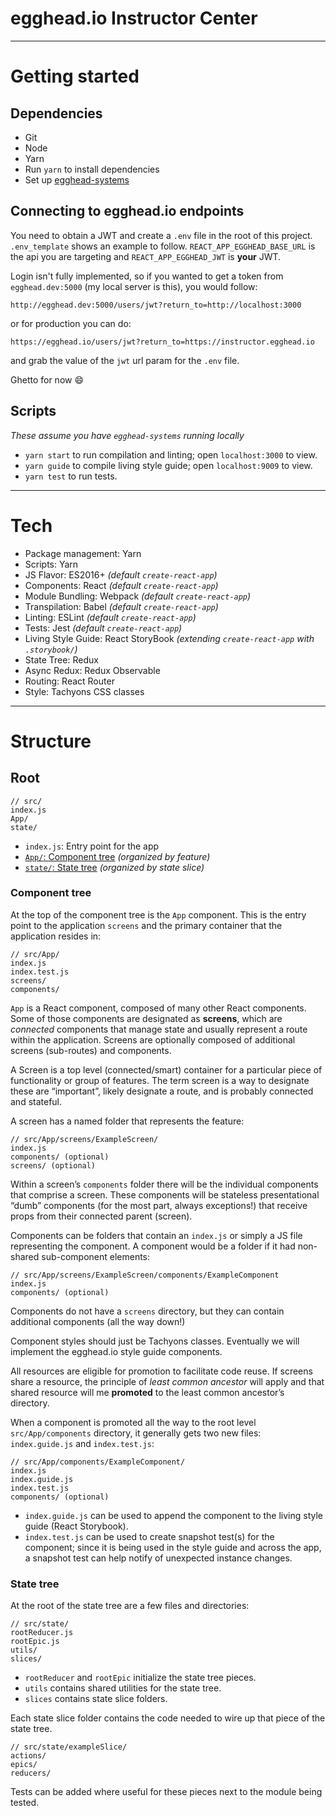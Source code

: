 # egghead.io Instructor Center

---

# Getting started

## Dependencies

- Git
- Node
- Yarn
- Run `yarn` to install dependencies
- Set up [egghead-systems](https://github.com/eggheadio/egghead-systems)

## Connecting to egghead.io endpoints

You need to obtain a JWT and create a `.env` file in the root of this project. `.env_template` shows an example to 
follow. `REACT_APP_EGGHEAD_BASE_URL` is the api you are targeting and `REACT_APP_EGGHEAD_JWT` is **your** JWT.

Login isn't fully implemented, so if you wanted to get a token from `egghead.dev:5000` (my local server is this), you
would follow:

`http://egghead.dev:5000/users/jwt?return_to=http://localhost:3000`

or for production you can do:

`https://egghead.io/users/jwt?return_to=https://instructor.egghead.io`

and grab the value of the `jwt` url param for the `.env` file.

Ghetto for now 😄

## Scripts

_These assume you have `egghead-systems` running locally_

- `yarn start` to run compilation and linting; open `localhost:3000` to view.
- `yarn guide` to compile living style guide; open `localhost:9009` to view.
- `yarn test` to run tests.

---

# Tech

- Package management: Yarn
- Scripts: Yarn
- JS Flavor: ES2016+ _(default `create-react-app`)_
- Components: React _(default `create-react-app`)_
- Module Bundling: Webpack _(default `create-react-app`)_
- Transpilation: Babel _(default `create-react-app`)_
- Linting: ESLint _(default `create-react-app`)_
- Tests: Jest _(default `create-react-app`)_
- Living Style Guide: React StoryBook _(extending `create-react-app` with `.storybook/`)_
- State Tree: Redux
- Async Redux: Redux Observable
- Routing: React Router
- Style: Tachyons CSS classes

---

# Structure

## Root

```
// src/
index.js
App/
state/
```

- `index.js`: Entry point for the app
- [`App/`: Component tree](#component-tree) _(organized by feature)_
- [`state/`: State tree](#state-tree) _(organized by state slice)_

### Component tree

At the top of the component tree is the `App` component. This is the entry point to the application `screens` and the primary container that the application resides in:

```
// src/App/
index.js
index.test.js
screens/
components/
```

`App` is a React component, composed of many other React components. Some of those components are designated as **screens**, which are _connected_ components that manage state and usually represent a route within the application. Screens are optionally composed of additional screens (sub-routes) and components.

A Screen is a top level (connected/smart) container for a particular piece of functionality or group of features. The term screen is a way to designate these are “important”, likely designate a route, and is probably connected and stateful.

A screen has a named folder that represents the feature:

```
// src/App/screens/ExampleScreen/
index.js
components/ (optional)
screens/ (optional)
```

Within a screen’s `components` folder there will be the individual components that comprise a screen. These components will be stateless presentational “dumb” components (for the most part, always exceptions!) that receive props from their connected parent (screen).

Components can be folders that contain an `index.js` or simply a JS file representing the component. A component would be a folder if it had non-shared sub-component elements:

```
// src/App/screens/ExampleScreen/components/ExampleComponent
index.js
components/ (optional)
```

Components do not have a `screens` directory, but they can contain additional components (all the way down!)

Component styles should just be Tachyons classes. Eventually we will implement the egghead.io style guide components.

All resources are eligible for promotion to facilitate code reuse. If screens share a resource, the principle of _least common ancestor_ will apply and that shared resource will me **promoted** to the least common ancestor’s directory.

When a component is promoted all the way to the root level `src/App/components` directory, it generally gets two new files: `index.guide.js` and `index.test.js`:

```
// src/App/components/ExampleComponent/
index.js
index.guide.js
index.test.js
components/ (optional)
```

- `index.guide.js` can be used to append the component to the living style guide (React Storybook).
- `index.test.js` can be used to create snapshot test(s) for the component; since it is being used in the style guide and across the app, a snapshot test can help notify of unexpected instance changes.

### State tree

At the root of the state tree are a few files and directories:

```
// src/state/
rootReducer.js
rootEpic.js
utils/
slices/
```

- `rootReducer` and `rootEpic` initialize the state tree pieces.
- `utils` contains shared utilities for the state tree.
- `slices` contains state slice folders.

Each state slice folder contains the code needed to wire up that piece of the state tree.

```
// src/state/exampleSlice/
actions/
epics/
reducers/
```

Tests can be added where useful for these pieces next to the module being tested. 
